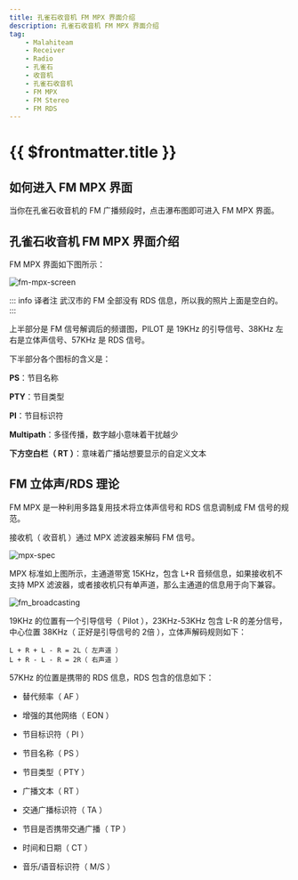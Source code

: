 ```yaml
---
title: 孔雀石收音机 FM MPX 界面介绍
description: 孔雀石收音机 FM MPX 界面介绍
tag:
    - Malahiteam
    - Receiver
    - Radio
    - 孔雀石
    - 收音机
    - 孔雀石收音机
    - FM MPX
    - FM Stereo
    - FM RDS
---
```


# {{ $frontmatter.title }}

## 如何进入 FM MPX 界面

当你在孔雀石收音机的 FM 广播频段时，点击瀑布图即可进入 FM MPX 界面。

## 孔雀石收音机 FM MPX 界面介绍

FM MPX 界面如下图所示：

![fm-mpx-screen](/assets/images/malahiteam/fm-mpx-screen.png)

::: info 译者注
武汉市的 FM 全部没有 RDS 信息，所以我的照片上面是空白的。
:::

上半部分是 FM 信号解调后的频谱图，PILOT 是 19KHz 的引导信号、38KHz 左右是立体声信号、57KHz 是 RDS 信号。

下半部分各个图标的含义是：

**PS**：节目名称

**PTY**：节目类型

**PI**：节目标识符

**Multipath**：多径传播，数字越小意味着干扰越少

**下方空白栏（ RT ）**：意味着广播站想要显示的自定义文本

## FM 立体声/RDS 理论

FM MPX 是一种利用多路复用技术将立体声信号和 RDS 信息调制成 FM 信号的规范。

接收机（ 收音机 ）通过 MPX 滤波器来解码 FM 信号。

![mpx-spec](/assets/images/malahiteam/mpx-spec.gif)

MPX 标准如上图所示，主通道带宽 15KHz，包含 L+R 音频信息，如果接收机不支持 MPX 滤波器，或者接收机只有单声道，那么主通道的信息用于向下兼容。

![fm_broadcasting](/assets/images/malahiteam/fm_broadcasting.gif)

19KHz 的位置有一个引导信号（ Pilot ），23KHz-53KHz 包含 L-R 的差分信号，中心位置 38KHz（ 正好是引导信号的 2倍 ），立体声解码规则如下：

```
L + R + L - R = 2L（ 左声道 ）
L + R - L - R = 2R（ 右声道 ）
```

57KHz 的位置是携带的 RDS 信息，RDS 包含的信息如下：

- 替代频率（ AF ）

- 增强的其他网络（ EON ）

- 节目标识符（ PI ）

- 节目名称（ PS ）

- 节目类型（ PTY ）

- 广播文本（ RT ）

- 交通广播标识符（ TA ）

- 节目是否携带交通广播（ TP ）

- 时间和日期（ CT ）

- 音乐/语音标识符（ M/S ）
